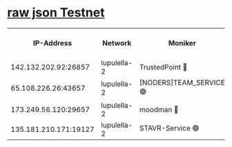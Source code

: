 [raw json Testnet](https://rpc-check.jaclalt.stavr.tech/jaclalt/rpc-jaclalt-result.json)
=

<table><tr><th>IP-Address</th><th>Network</th><th>Moniker</th><th>Latest Block Height</th><th>Earliest Block Height</th><th>Catching Up</th><th>Tx Index</th><th>Voting Power</th><th>Scan Time</th></tr><tr><td>142.132.202.92:26857</td><td>lupulella-2</td><td>TrustedPoint 🔴</td><td>6744965</td><td>6282001</td><td>False</td><td>off</td><td>5</td><td>2024-02-19T20:45:08.179787685UTC</td></tr><tr><td>65.108.226.26:43657</td><td>lupulella-2</td><td>[NODERS]TEAM_SERVICE 🟢</td><td>6744965</td><td>6282001</td><td>False</td><td>on</td><td>0</td><td>2024-02-19T20:45:08.523459762UTC</td></tr><tr><td>173.249.56.120:29657</td><td>lupulella-2</td><td>moodman 🔴</td><td>6744965</td><td>6644965</td><td>False</td><td>off</td><td>940134</td><td>2024-02-19T20:45:07.912356776UTC</td></tr><tr><td>135.181.210.171:19127</td><td>lupulella-2</td><td>STAVR-Service 🟢</td><td>6744963</td><td>6744001</td><td>False</td><td>on</td><td>0</td><td>2024-02-19T20:44:59.250939818UTC</td></tr></table>
